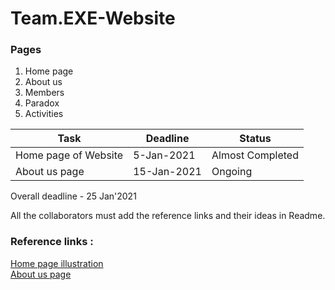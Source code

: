 # Team.EXE-Website

### Pages
1. Home page
2. About us
3. Members
4. Paradox
5. Activities

Task | Deadline | Status
------------ | ------------- | ----------
Home page of Website | 5-Jan-2021 | Almost Completed
About us page  | 15-Jan-2021 | Ongoing



Overall deadline - 25 Jan'2021



All the collaborators must add the reference links and their ideas in Readme.

### Reference links :
[Home page illustration](https://dribbble.com/shots/14802362-Corporate-Website-for-ERP-Software-company)</br>
[About us page](https://dribbble.com/shots/14841010-2020-Retrospective-Web-Design-Development)
